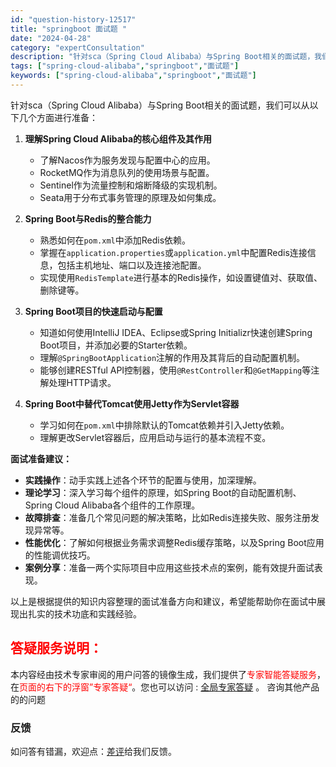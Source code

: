 ```yaml
---
id: "question-history-12517"
title: "springboot 面试题 "
date: "2024-04-28"
category: "expertConsultation"
description: "针对sca（Spring Cloud Alibaba）与Spring Boot相关的面试题，我们可以从以下几个方面进行准备：1. **理解Spring Cloud Alibaba的核心组件及其作用**   - 了解Nacos作为服务发现与配置中心的应用。   - RocketMQ作为消息队列的使用场"
tags: ["spring-cloud-alibaba","springboot","面试题"]
keywords: ["spring-cloud-alibaba","springboot","面试题"]
---
```


针对sca（Spring Cloud Alibaba）与Spring Boot相关的面试题，我们可以从以下几个方面进行准备：

1. **理解Spring Cloud Alibaba的核心组件及其作用**
   - 了解Nacos作为服务发现与配置中心的应用。
   - RocketMQ作为消息队列的使用场景与配置。
   - Sentinel作为流量控制和熔断降级的实现机制。
   - Seata用于分布式事务管理的原理及如何集成。

2. **Spring Boot与Redis的整合能力**
   - 熟悉如何在`pom.xml`中添加Redis依赖。
   - 掌握在`application.properties`或`application.yml`中配置Redis连接信息，包括主机地址、端口以及连接池配置。
   - 实现使用`RedisTemplate`进行基本的Redis操作，如设置键值对、获取值、删除键等。

3. **Spring Boot项目的快速启动与配置**
   - 知道如何使用IntelliJ IDEA、Eclipse或Spring Initializr快速创建Spring Boot项目，并添加必要的Starter依赖。
   - 理解`@SpringBootApplication`注解的作用及其背后的自动配置机制。
   - 能够创建RESTful API控制器，使用`@RestController`和`@GetMapping`等注解处理HTTP请求。

4. **Spring Boot中替代Tomcat使用Jetty作为Servlet容器**
   - 学习如何在`pom.xml`中排除默认的Tomcat依赖并引入Jetty依赖。
   - 理解更改Servlet容器后，应用启动与运行的基本流程不变。

**面试准备建议：**
- **实践操作**：动手实践上述各个环节的配置与使用，加深理解。
- **理论学习**：深入学习每个组件的原理，如Spring Boot的自动配置机制、Spring Cloud Alibaba各个组件的工作原理。
- **故障排查**：准备几个常见问题的解决策略，比如Redis连接失败、服务注册发现异常等。
- **性能优化**：了解如何根据业务需求调整Redis缓存策略，以及Spring Boot应用的性能调优技巧。
- **案例分享**：准备一两个实际项目中应用这些技术点的案例，能有效提升面试表现。

以上是根据提供的知识内容整理的面试准备方向和建议，希望能帮助你在面试中展现出扎实的技术功底和实践经验。
## <font color="#FF0000">答疑服务说明：</font> 

本内容经由技术专家审阅的用户问答的镜像生成，我们提供了<font color="#FF0000">专家智能答疑服务</font>，在<font color="#FF0000">页面的右下的浮窗”专家答疑“</font>。您也可以访问 : [全局专家答疑](https://opensource.alibaba.com/chatBot) 。 咨询其他产品的的问题

### 反馈
如问答有错漏，欢迎点：[差评](https://ai.nacos.io/user/feedbackByEnhancerGradePOJOID?enhancerGradePOJOId=12610)给我们反馈。
